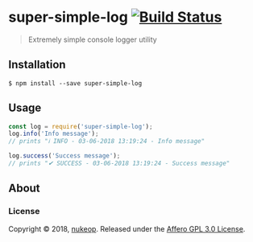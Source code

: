 # super-simple-log [![Build Status](https://travis-ci.org/nukeop/super-simple-log.svg?branch=master)](https://travis-ci.org/nukeop/super-simple-log)
> Extremely simple console logger utility

## Installation

```shell
$ npm install --save super-simple-log
```

## Usage

```javascript
const log = require('super-simple-log');
log.info('Info message');
// prints "ℹ INFO - 03-06-2018 13:19:24 - Info message"

log.success('Success message');
// prints "✔ SUCCESS - 03-06-2018 13:19:24 - Success message"
```

## About
### License
Copyright © 2018, [nukeop](https://github.com/nukeop).
Released under the [Affero GPL 3.0 License](LICENSE).
